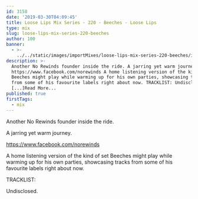 ```yaml
---
id: 3158
date: '2019-03-30T04:09:45'
title: Loose Lips Mix Series - 220 - Beeches - Loose Lips
type: mix
slug: loose-lips-mix-series-220-beeches
author: 100
banner:
  - >-
    ../../static/images/importMixes/loose-lips-mix-series-220-beeches/image3158.jpeg
description: >-
  Another No Rewinds founder inside the ride. A jarring yet warm journey.
  https://www.facebook.com/norewinds A home listening version of the kind of set
  Beeches might play while warming up for his own parties, showcasing tracks
  from some of his favourite labels right about now. TRACKLIST: Undisclosed.
  [...]Read More...
published: true
firstTags:
  - mix
---
```

Another No Rewinds founder inside the ride.

A jarring yet warm journey.

  
https://www.facebook.com/norewinds

A home listening version of the kind of set Beeches might play while warming up for his own parties, showcasing tracks from some of his favourite labels right about now.

TRACKLIST:

Undisclosed.